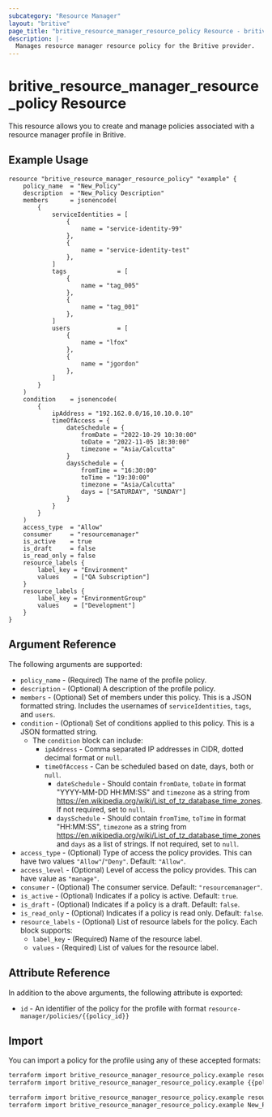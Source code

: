 ```yaml
---
subcategory: "Resource Manager"
layout: "britive"
page_title: "britive_resource_manager_resource_policy Resource - britive"
description: |-
  Manages resource manager resource policy for the Britive provider.
---
```


# britive_resource_manager_resource_policy Resource

This resource allows you to create and manage policies associated with a resource manager profile in Britive.

## Example Usage

```hcl
resource "britive_resource_manager_resource_policy" "example" {
    policy_name  = "New_Policy"
    description  = "New_Policy Description"
    members      = jsonencode(
        {
            serviceIdentities = [
                {
                    name = "service-identity-99"
                },
                {
                    name = "service-identity-test"
                },
            ]
            tags              = [
                {
                    name = "tag_005"
                },
                {
                    name = "tag_001"
                },
            ]
            users             = [
                {
                    name = "lfox"
                },
                {
                    name = "jgordon"
                },
            ]
        }
    )
    condition    = jsonencode(
        {
            ipAddress = "192.162.0.0/16,10.10.0.10"
            timeOfAccess = {
                dateSchedule = {
                    fromDate = "2022-10-29 10:30:00"
                    toDate = "2022-11-05 18:30:00"
                    timezone = "Asia/Calcutta"
                }
                daysSchedule = {
                    fromTime = "16:30:00"
                    toTime = "19:30:00"
                    timezone = "Asia/Calcutta"
                    days = ["SATURDAY", "SUNDAY"]
                }
            }
        }
    )
    access_type  = "Allow"
    consumer     = "resourcemanager"
    is_active    = true
    is_draft     = false
    is_read_only = false
    resource_labels {
        label_key = "Environment"
        values    = ["QA Subscription"]
    }
    resource_labels {
        label_key = "EnvironmentGroup"
        values    = ["Development"]
    }
}
```

## Argument Reference

The following arguments are supported:

* `policy_name` - (Required) The name of the profile policy.
* `description` - (Optional) A description of the profile policy.
* `members` - (Optional) Set of members under this policy. This is a JSON formatted string. Includes the usernames of `serviceIdentities`, `tags`, and `users`.
* `condition` - (Optional) Set of conditions applied to this policy. This is a JSON formatted string.  
  * The `condition` block can include:
    * `ipAddress` - Comma separated IP addresses in CIDR, dotted decimal format or `null`.
    * `timeOfAccess` - Can be scheduled based on date, days, both or `null`.
      * `dateSchedule` - Should contain `fromDate`, `toDate` in format "YYYY-MM-DD HH:MM:SS" and `timezone` as a string from https://en.wikipedia.org/wiki/List_of_tz_database_time_zones. If not required, set to `null`.
      * `daysSchedule` - Should contain `fromTime`, `toTime` in format "HH:MM:SS", `timezone` as a string from https://en.wikipedia.org/wiki/List_of_tz_database_time_zones and `days` as a list of strings. If not required, set to `null`.
* `access_type` - (Optional) Type of access the policy provides. This can have two values `"Allow"`/`"Deny"`. Default: `"Allow"`.
* `access_level` - (Optional) Level of access the policy provides. This can have value as `"manage"`.
* `consumer` - (Optional) The consumer service. Default: `"resourcemanager"`.
* `is_active` - (Optional) Indicates if a policy is active. Default: `true`.
* `is_draft` - (Optional) Indicates if a policy is a draft. Default: `false`.
* `is_read_only` - (Optional) Indicates if a policy is read only. Default: `false`.
* `resource_labels` - (Optional) List of resource labels for the policy. Each block supports:
  * `label_key` - (Required) Name of the resource label.
  * `values` - (Required) List of values for the resource label.

## Attribute Reference

In addition to the above arguments, the following attribute is exported:

* `id` - An identifier of the policy for the profile with format `resource-manager/policies/{{policy_id}}`

## Import

You can import a policy for the profile using any of these accepted formats:

```sh
terraform import britive_resource_manager_resource_policy.example resource-manager/policies/{{policy_id}}
terraform import britive_resource_manager_resource_policy.example {{policy_name}}

terraform import britive_resource_manager_resource_policy.example resource-manager/policies/New_Policy
terraform import britive_resource_manager_resource_policy.example New_Policy
```